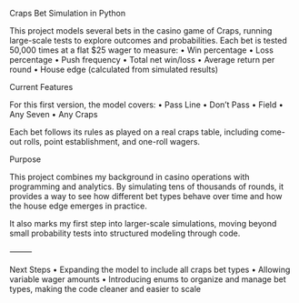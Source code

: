 Craps Bet Simulation in Python

This project models several bets in the casino game of Craps, running large-scale tests to explore outcomes and probabilities. Each bet is tested 50,000 times at a flat $25 wager to measure:
	•	Win percentage
	•	Loss percentage
	•	Push frequency
	•	Total net win/loss
	•	Average return per round
	•	House edge (calculated from simulated results)

Current Features

For this first version, the model covers:
	•	Pass Line
	•	Don’t Pass
	•	Field
	•	Any Seven
	•	Any Craps

Each bet follows its rules as played on a real craps table, including come-out rolls, point establishment, and one-roll wagers.

Purpose

This project combines my background in casino operations with programming and analytics. By simulating tens of thousands of rounds, it provides a way to see how different bet types behave over time and how the house edge emerges in practice.

It also marks my first step into larger-scale simulations, moving beyond small probability tests into structured modeling through code.

⸻

Next Steps
	•	Expanding the model to include all craps bet types
	•	Allowing variable wager amounts
	•	Introducing enums to organize and manage bet types, making the code cleaner and easier to scale
